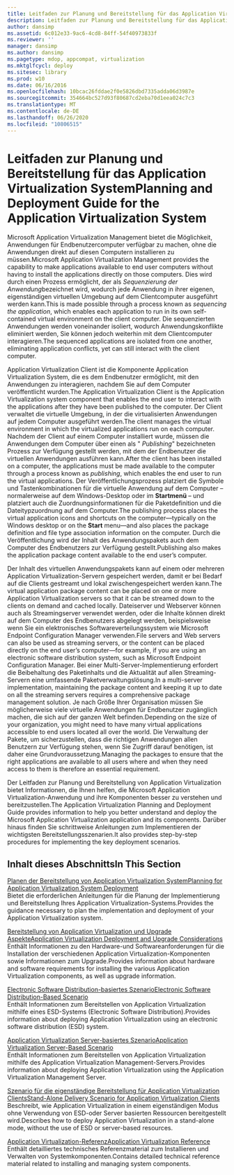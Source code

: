 ```yaml
---
title: Leitfaden zur Planung und Bereitstellung für das Application Virtualization System
description: Leitfaden zur Planung und Bereitstellung für das Application Virtualization System
author: dansimp
ms.assetid: 6c012e33-9ac6-4cd8-84ff-54f40973833f
ms.reviewer: ''
manager: dansimp
ms.author: dansimp
ms.pagetype: mdop, appcompat, virtualization
ms.mktglfcycl: deploy
ms.sitesec: library
ms.prod: w10
ms.date: 06/16/2016
ms.openlocfilehash: 10bcac26fddae2f0e5826dbd7335adda06d3987e
ms.sourcegitcommit: 354664bc527d93f80687cd2eba70d1eea024c7c3
ms.translationtype: MT
ms.contentlocale: de-DE
ms.lasthandoff: 06/26/2020
ms.locfileid: "10806515"
---
```

# <span data-ttu-id="9360e-103">Leitfaden zur Planung und Bereitstellung für das Application Virtualization System</span><span class="sxs-lookup"><span data-stu-id="9360e-103">Planning and Deployment Guide for the Application Virtualization System</span></span>


<span data-ttu-id="9360e-104">Microsoft Application Virtualization Management bietet die Möglichkeit, Anwendungen für Endbenutzercomputer verfügbar zu machen, ohne die Anwendungen direkt auf diesen Computern installieren zu müssen.</span><span class="sxs-lookup"><span data-stu-id="9360e-104">Microsoft Application Virtualization Management provides the capability to make applications available to end user computers without having to install the applications directly on those computers.</span></span> <span data-ttu-id="9360e-105">Dies wird durch einen Prozess ermöglicht, der als *Sequenzierung der Anwendung*bezeichnet wird, wodurch jede Anwendung in ihrer eigenen, eigenständigen virtuellen Umgebung auf dem Clientcomputer ausgeführt werden kann.</span><span class="sxs-lookup"><span data-stu-id="9360e-105">This is made possible through a process known as *sequencing the application*, which enables each application to run in its own self-contained virtual environment on the client computer.</span></span> <span data-ttu-id="9360e-106">Die sequenzierten Anwendungen werden voneinander isoliert, wodurch Anwendungskonflikte eliminiert werden, Sie können jedoch weiterhin mit dem Clientcomputer interagieren.</span><span class="sxs-lookup"><span data-stu-id="9360e-106">The sequenced applications are isolated from one another, eliminating application conflicts, yet can still interact with the client computer.</span></span>

<span data-ttu-id="9360e-107">Application Virtualization Client ist die Komponente Application Virtualization System, die es dem Endbenutzer ermöglicht, mit den Anwendungen zu interagieren, nachdem Sie auf dem Computer veröffentlicht wurden.</span><span class="sxs-lookup"><span data-stu-id="9360e-107">The Application Virtualization Client is the Application Virtualization system component that enables the end user to interact with the applications after they have been published to the computer.</span></span> <span data-ttu-id="9360e-108">Der Client verwaltet die virtuelle Umgebung, in der die virtualisierten Anwendungen auf jedem Computer ausgeführt werden.</span><span class="sxs-lookup"><span data-stu-id="9360e-108">The client manages the virtual environment in which the virtualized applications run on each computer.</span></span> <span data-ttu-id="9360e-109">Nachdem der Client auf einem Computer installiert wurde, müssen die Anwendungen dem Computer über einen als " *Publishing*" bezeichneten Prozess zur Verfügung gestellt werden, mit dem der Endbenutzer die virtuellen Anwendungen ausführen kann.</span><span class="sxs-lookup"><span data-stu-id="9360e-109">After the client has been installed on a computer, the applications must be made available to the computer through a process known as *publishing*, which enables the end user to run the virtual applications.</span></span> <span data-ttu-id="9360e-110">Der Veröffentlichungsprozess platziert die Symbole und Tastenkombinationen für die virtuelle Anwendung auf dem Computer – normalerweise auf dem Windows-Desktop oder im **Startmenü** – und platziert auch die Zuordnungsinformationen für die Paketdefinition und die Dateitypzuordnung auf dem Computer.</span><span class="sxs-lookup"><span data-stu-id="9360e-110">The publishing process places the virtual application icons and shortcuts on the computer—typically on the Windows desktop or on the **Start** menu—and also places the package definition and file type association information on the computer.</span></span> <span data-ttu-id="9360e-111">Durch die Veröffentlichung wird der Inhalt des Anwendungspakets auch dem Computer des Endbenutzers zur Verfügung gestellt.</span><span class="sxs-lookup"><span data-stu-id="9360e-111">Publishing also makes the application package content available to the end user’s computer.</span></span>

<span data-ttu-id="9360e-112">Der Inhalt des virtuellen Anwendungspakets kann auf einem oder mehreren Application Virtualization-Servern gespeichert werden, damit er bei Bedarf auf die Clients gestreamt und lokal zwischengespeichert werden kann.</span><span class="sxs-lookup"><span data-stu-id="9360e-112">The virtual application package content can be placed on one or more Application Virtualization servers so that it can be streamed down to the clients on demand and cached locally.</span></span> <span data-ttu-id="9360e-113">Dateiserver und Webserver können auch als Streamingserver verwendet werden, oder die Inhalte können direkt auf dem Computer des Endbenutzers abgelegt werden, beispielsweise wenn Sie ein elektronisches Softwareverteilungssystem wie Microsoft Endpoint Configuration Manager verwenden.</span><span class="sxs-lookup"><span data-stu-id="9360e-113">File servers and Web servers can also be used as streaming servers, or the content can be placed directly on the end user’s computer—for example, if you are using an electronic software distribution system, such as Microsoft Endpoint Configuration Manager.</span></span> <span data-ttu-id="9360e-114">Bei einer Multi-Server-Implementierung erfordert die Beibehaltung des Paketinhalts und die Aktualität auf allen Streaming-Servern eine umfassende Paketverwaltungslösung.</span><span class="sxs-lookup"><span data-stu-id="9360e-114">In a multi-server implementation, maintaining the package content and keeping it up to date on all the streaming servers requires a comprehensive package management solution.</span></span> <span data-ttu-id="9360e-115">Je nach Größe Ihrer Organisation müssen Sie möglicherweise viele virtuelle Anwendungen für Endbenutzer zugänglich machen, die sich auf der ganzen Welt befinden.</span><span class="sxs-lookup"><span data-stu-id="9360e-115">Depending on the size of your organization, you might need to have many virtual applications accessible to end users located all over the world.</span></span> <span data-ttu-id="9360e-116">Die Verwaltung der Pakete, um sicherzustellen, dass die richtigen Anwendungen allen Benutzern zur Verfügung stehen, wenn Sie Zugriff darauf benötigen, ist daher eine Grundvoraussetzung.</span><span class="sxs-lookup"><span data-stu-id="9360e-116">Managing the packages to ensure that the right applications are available to all users where and when they need access to them is therefore an essential requirement.</span></span>

<span data-ttu-id="9360e-117">Der Leitfaden zur Planung und Bereitstellung von Application Virtualization bietet Informationen, die Ihnen helfen, die Microsoft Application Virtualization-Anwendung und ihre Komponenten besser zu verstehen und bereitzustellen.</span><span class="sxs-lookup"><span data-stu-id="9360e-117">The Application Virtualization Planning and Deployment Guide provides information to help you better understand and deploy the Microsoft Application Virtualization application and its components.</span></span> <span data-ttu-id="9360e-118">Darüber hinaus finden Sie schrittweise Anleitungen zum Implementieren der wichtigsten Bereitstellungsszenarien.</span><span class="sxs-lookup"><span data-stu-id="9360e-118">It also provides step-by-step procedures for implementing the key deployment scenarios.</span></span>

## <span data-ttu-id="9360e-119">Inhalt dieses Abschnitts</span><span class="sxs-lookup"><span data-stu-id="9360e-119">In This Section</span></span>


<a href="" id="planning-for-application-virtualization-system-deployment"></a>[<span data-ttu-id="9360e-120">Planen der Bereitstellung von Application Virtualization System</span><span class="sxs-lookup"><span data-stu-id="9360e-120">Planning for Application Virtualization System Deployment</span></span>](planning-for-application-virtualization-system-deployment.md)  
<span data-ttu-id="9360e-121">Bietet die erforderlichen Anleitungen für die Planung der Implementierung und Bereitstellung Ihres Application Virtualization-Systems.</span><span class="sxs-lookup"><span data-stu-id="9360e-121">Provides the guidance necessary to plan the implementation and deployment of your Application Virtualization system.</span></span>

<a href="" id="application-virtualization-deployment-and-upgrade-considerations"></a>[<span data-ttu-id="9360e-122">Bereitstellung von Application Virtualization und Upgrade Aspekte</span><span class="sxs-lookup"><span data-stu-id="9360e-122">Application Virtualization Deployment and Upgrade Considerations</span></span>](application-virtualization-deployment-and-upgrade-considerations.md)  
<span data-ttu-id="9360e-123">Enthält Informationen zu den Hardware-und Softwareanforderungen für die Installation der verschiedenen Application Virtualization-Komponenten sowie Informationen zum Upgrade.</span><span class="sxs-lookup"><span data-stu-id="9360e-123">Provides information about hardware and software requirements for installing the various Application Virtualization components, as well as upgrade information.</span></span>

<a href="" id="electronic-software-distribution-based-scenario"></a>[<span data-ttu-id="9360e-124">Electronic Software Distribution-basiertes Szenario</span><span class="sxs-lookup"><span data-stu-id="9360e-124">Electronic Software Distribution-Based Scenario</span></span>](electronic-software-distribution-based-scenario.md)  
<span data-ttu-id="9360e-125">Enthält Informationen zum Bereitstellen von Application Virtualization mithilfe eines ESD-Systems (Electronic Software Distribution).</span><span class="sxs-lookup"><span data-stu-id="9360e-125">Provides information about deploying Application Virtualization using an electronic software distribution (ESD) system.</span></span>

<a href="" id="application-virtualization-server-based-scenario"></a>[<span data-ttu-id="9360e-126">Application Virtualization Server-basiertes Szenario</span><span class="sxs-lookup"><span data-stu-id="9360e-126">Application Virtualization Server-Based Scenario</span></span>](application-virtualization-server-based-scenario.md)  
<span data-ttu-id="9360e-127">Enthält Informationen zum Bereitstellen von Application Virtualization mithilfe des Application Virtualization Management-Servers.</span><span class="sxs-lookup"><span data-stu-id="9360e-127">Provides information about deploying Application Virtualization using the Application Virtualization Management Server.</span></span>

<a href="" id="stand-alone-delivery-scenario-for-application-virtualization-clients"></a>[<span data-ttu-id="9360e-128">Szenario für die eigenständige Bereitstellung für Application Virtualization Clients</span><span class="sxs-lookup"><span data-stu-id="9360e-128">Stand-Alone Delivery Scenario for Application Virtualization Clients</span></span>](stand-alone-delivery-scenario-for-application-virtualization-clients.md)  
<span data-ttu-id="9360e-129">Beschreibt, wie Application Virtualization in einem eigenständigen Modus ohne Verwendung von ESD-oder Server basierten Ressourcen bereitgestellt wird.</span><span class="sxs-lookup"><span data-stu-id="9360e-129">Describes how to deploy Application Virtualization in a stand-alone mode, without the use of ESD or server-based resources.</span></span>

<a href="" id="application-virtualization-reference"></a>[<span data-ttu-id="9360e-130">Application Virtualization-Referenz</span><span class="sxs-lookup"><span data-stu-id="9360e-130">Application Virtualization Reference</span></span>](application-virtualization-reference.md)  
<span data-ttu-id="9360e-131">Enthält detailliertes technisches Referenzmaterial zum Installieren und Verwalten von Systemkomponenten.</span><span class="sxs-lookup"><span data-stu-id="9360e-131">Contains detailed technical reference material related to installing and managing system components.</span></span>

 

 





